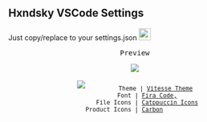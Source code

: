 ## Hxndsky VSCode Settings
<span>Just copy/replace to your settings.json <img src="https://i.postimg.cc/nr2Tg3hQ/silly-youtube-emotes-but-with-better-quality-v0-8w6g70oi39ha1.webp" width="24"></span>
<br>
<p align="center"><samp>Preview</samp></p>
<p align="center">
<img src="https://i.postimg.cc/Y9gcYS1L/image.png">
<br>
<br>
<img src="https://i.postimg.cc/2ysfgZrw/image.png">
<sub><samp>&nbsp;&nbsp;&nbsp;&nbsp;&nbsp;&nbsp;&nbsp;&nbsp;&nbsp;Theme | <a href="https://github.com/antfu/vscode-theme-vitesse">Vitesse Theme</a><br>
&nbsp;&nbsp;&nbsp;&nbsp;&nbsp;&nbsp;&nbsp;Font | <a href="https://coding-fonts.netlify.app/fonts/fira-code/">Fira Code, </a><br>
&nbsp;&nbsp;&nbsp;&nbsp;&nbsp;&nbsp;&nbsp;File Icons | <a href="https://marketplace.visualstudio.com/items?itemName=Catppuccin.catppuccin-vsc-icons">Catppuccin Icons</a><br>
Product Icons | <a href="https://github.com/antfu/vscode-icons-carbon">Carbon</a>&nbsp;&nbsp;&nbsp;&nbsp;&nbsp;&nbsp;</samp></sub>
</p>
